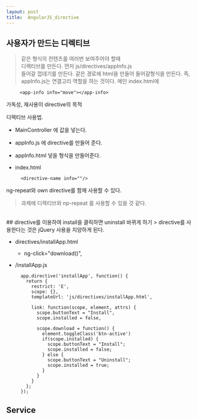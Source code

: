 ```yaml
---
layout: post
title:  AngularJS_directive
---
```

## 사용자가 만드는 디렉티브
> 같은 형식의 컨텐츠를 여러번 보여주어야 할때<br> 
> 디렉티브를 만든다. 
> 먼저 js/directives/appInfo.js<br>
> 들어갈 껍데기를 만든다.
> 같은 경로에 html을 만들어 들어갈형식을 만든다.
> 즉, appInfo.js는 연결고리 역할을 하는 것이다.
> 메인 index.html에 <br>

		 <app-info info="move"></app-info>
		
		
가독성, 재사용이 directive의 목적

디렉티브 사용법.<br>

* MainController	에 값을 넣는다.
* appInfo.js	에 directive를 만들어 준다.
* appInfo.html 넣을 형식을 만들어준다.
* index.html	 
		
		<directive-name info=""/>
		
ng-repeat와 own directive를 함께 사용할 수 있다.
<br> 
> 과제에 디렉티브와 np-repeat 를 사용할 수 있을 것 같다.


<br>
## directive를 이용하여  install을 클릭하면 uninstall 바뀌게 하기
> directive를 사용한다는 것은 jQuery 사용을 지양하게 된다.

* directives/installApp.html
	* ng-click="download()", 
* /installApp.js

		app.directive('installApp', function() {
		  return {
		    restrict: 'E',
		    scope: {},
		    templateUrl: 'js/directives/installApp.html',
		    
		    link: function(scope, element, attrs) {
		      scope.buttonText = "Install",
		      scope.installed = false,
		
		      scope.download = function() {
		        element.toggleClass('btn-active')
		        if(scope.installed) {
		          scope.buttonText = "Install";
		          scope.installed = false;
		        } else {
		          scope.buttonText = "Uninstall";
		          scope.installed = true;
		        }
		      }
		    }
		  };
		});

## Service




> 		